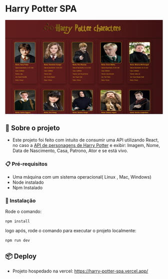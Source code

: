 # Harry Potter SPA


![printscreen](image-1.png)

## 📙 Sobre o projeto

- Este projeto foi feito com intuito de consumir uma API utilizando React, no  caso a [API de personagens de Harry Potter](https://hp-api.onrender.com/api/characters) e exibir:
Imagem, Nome, Data de Nascimento, Casa, Patrono, Ator e se está vivo.


### 📋 Pré-requisitos

- Uma máquina com um sistema operacional( Linux , Mac, Windows)
- Node instalado
- Npm Instalado

### 🔧 Instalação

Rode o comando:

```
npm install
```

logo após, rode o comando para executar o projeto localmente:

```
npm run dev
```


## 📦 Deploy

- Projeto hospedado na vercel:
https://harry-potter-spa.vercel.app/





